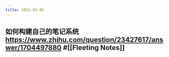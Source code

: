 ```yaml
---
title: 2021-02-02
---
```


## 如何构建自己的笔记系统 https://www.zhihu.com/question/23427617/answer/1704497880 #[[Fleeting Notes]]
##
